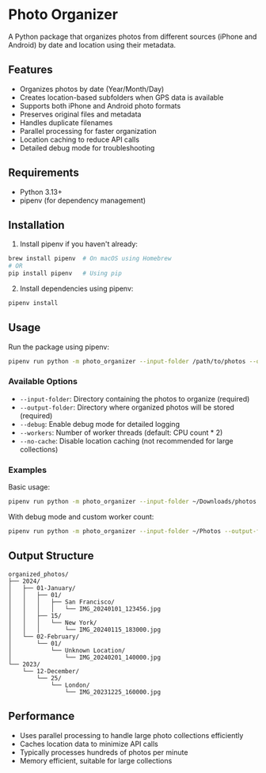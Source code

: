 # Photo Organizer

A Python package that organizes photos from different sources (iPhone and Android) by date and location using their metadata.

## Features
- Organizes photos by date (Year/Month/Day)
- Creates location-based subfolders when GPS data is available
- Supports both iPhone and Android photo formats
- Preserves original files and metadata
- Handles duplicate filenames
- Parallel processing for faster organization
- Location caching to reduce API calls
- Detailed debug mode for troubleshooting

## Requirements
- Python 3.13+
- pipenv (for dependency management)

## Installation
1. Install pipenv if you haven't already:
```bash
brew install pipenv  # On macOS using Homebrew
# OR
pip install pipenv   # Using pip
```

2. Install dependencies using pipenv:
```bash
pipenv install
```

## Usage
Run the package using pipenv:
```bash
pipenv run python -m photo_organizer --input-folder /path/to/photos --output-folder /path/to/organized/photos
```

### Available Options
- `--input-folder`: Directory containing the photos to organize (required)
- `--output-folder`: Directory where organized photos will be stored (required)
- `--debug`: Enable debug mode for detailed logging
- `--workers`: Number of worker threads (default: CPU count * 2)
- `--no-cache`: Disable location caching (not recommended for large collections)

### Examples
Basic usage:
```bash
pipenv run python -m photo_organizer --input-folder ~/Downloads/photos --output-folder ~/Pictures/organized
```

With debug mode and custom worker count:
```bash
pipenv run python -m photo_organizer --input-folder ~/Photos --output-folder ~/Organized --debug --workers 4
```

## Output Structure
```
organized_photos/
├── 2024/
│   ├── 01-January/
│   │   ├── 01/
│   │   │   ├── San Francisco/
│   │   │   │   └── IMG_20240101_123456.jpg
│   │   ├── 15/
│   │   │   └── New York/
│   │   │       └── IMG_20240115_183000.jpg
│   └── 02-February/
│       └── 01/
│           └── Unknown Location/
│               └── IMG_20240201_140000.jpg
└── 2023/
    └── 12-December/
        └── 25/
            └── London/
                └── IMG_20231225_160000.jpg
```

## Performance
- Uses parallel processing to handle large photo collections efficiently
- Caches location data to minimize API calls
- Typically processes hundreds of photos per minute
- Memory efficient, suitable for large collections 